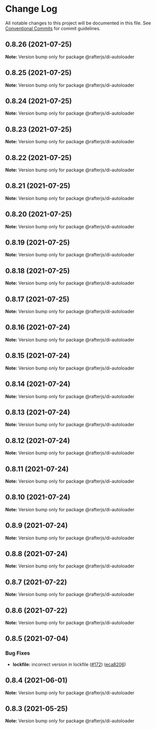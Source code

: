 # Change Log

All notable changes to this project will be documented in this file.
See [Conventional Commits](https://conventionalcommits.org) for commit guidelines.

## 0.8.26 (2021-07-25)

**Note:** Version bump only for package @rafterjs/di-autoloader





## 0.8.25 (2021-07-25)

**Note:** Version bump only for package @rafterjs/di-autoloader





## 0.8.24 (2021-07-25)

**Note:** Version bump only for package @rafterjs/di-autoloader





## 0.8.23 (2021-07-25)

**Note:** Version bump only for package @rafterjs/di-autoloader





## 0.8.22 (2021-07-25)

**Note:** Version bump only for package @rafterjs/di-autoloader





## 0.8.21 (2021-07-25)

**Note:** Version bump only for package @rafterjs/di-autoloader





## 0.8.20 (2021-07-25)

**Note:** Version bump only for package @rafterjs/di-autoloader





## 0.8.19 (2021-07-25)

**Note:** Version bump only for package @rafterjs/di-autoloader





## 0.8.18 (2021-07-25)

**Note:** Version bump only for package @rafterjs/di-autoloader





## 0.8.17 (2021-07-25)

**Note:** Version bump only for package @rafterjs/di-autoloader





## 0.8.16 (2021-07-24)

**Note:** Version bump only for package @rafterjs/di-autoloader





## 0.8.15 (2021-07-24)

**Note:** Version bump only for package @rafterjs/di-autoloader





## 0.8.14 (2021-07-24)

**Note:** Version bump only for package @rafterjs/di-autoloader





## 0.8.13 (2021-07-24)

**Note:** Version bump only for package @rafterjs/di-autoloader





## 0.8.12 (2021-07-24)

**Note:** Version bump only for package @rafterjs/di-autoloader





## 0.8.11 (2021-07-24)

**Note:** Version bump only for package @rafterjs/di-autoloader





## 0.8.10 (2021-07-24)

**Note:** Version bump only for package @rafterjs/di-autoloader





## 0.8.9 (2021-07-24)

**Note:** Version bump only for package @rafterjs/di-autoloader





## 0.8.8 (2021-07-24)

**Note:** Version bump only for package @rafterjs/di-autoloader





## 0.8.7 (2021-07-22)

**Note:** Version bump only for package @rafterjs/di-autoloader





## 0.8.6 (2021-07-22)

**Note:** Version bump only for package @rafterjs/di-autoloader





## 0.8.5 (2021-07-04)


### Bug Fixes

* **lockfile:** incorrect version in lockfile ([#172](https://github.com/rafterjs/rafter/issues/172)) ([eca8206](https://github.com/rafterjs/rafter/commit/eca820680574c45714a5cf56560b5f41a1553fa1))





## 0.8.4 (2021-06-01)

**Note:** Version bump only for package @rafterjs/di-autoloader

## 0.8.3 (2021-05-25)

**Note:** Version bump only for package @rafterjs/di-autoloader
